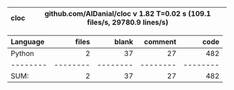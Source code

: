 cloc|github.com/AlDanial/cloc v 1.82  T=0.02 s (109.1 files/s, 29780.9 lines/s)
--- | ---

Language|files|blank|comment|code
:-------|-------:|-------:|-------:|-------:
Python|2|37|27|482
--------|--------|--------|--------|--------
SUM:|2|37|27|482
